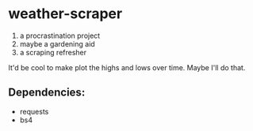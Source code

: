 # weather-scraper

1. a procrastination project
2. maybe a gardening aid
3. a scraping refresher

It'd be cool to make plot the highs and lows over time. Maybe I'll do that.

## Dependencies:
- requests
- bs4

